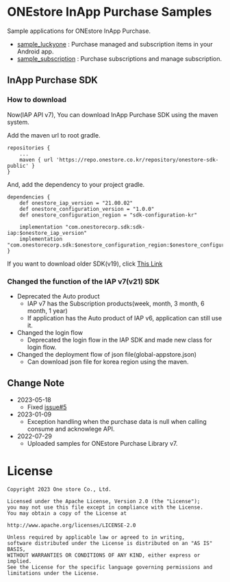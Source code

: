 # ONEstore InApp Purchase Samples
Sample applications for ONEstore InApp Purchase. 

* [sample_luckyone](https://github.com/ONE-store/onestore_iap_release/tree/master/onestore_iap_sample/sample_luckyone) : Purchase managed and subscription items in your Android app.
* [sample_subscription](https://github.com/ONE-store/onestore_iap_release/tree/master/onestore_iap_sample/sample_subscription) : Purchase subscriptions and manage subscription.

## InApp Purchase SDK
### How to download
Now(IAP API v7), You can download InApp Purchase SDK using the maven system.

Add the maven url to root gradle.

```
repositories {
    ...
    maven { url 'https://repo.onestore.co.kr/repository/onestore-sdk-public' }
}
```

And, add the dependency to your project gradle.

```
dependencies {
    def onestore_iap_version = "21.00.02"
    def onestore_configuration_version = "1.0.0"
    def onestore_configuration_region = "sdk-configuration-kr"
    
    implementation "com.onestorecorp.sdk:sdk-iap:$onestore_iap_version"
    implementation "com.onestorecorp.sdk:$onestore_configuration_region:$onestore_configuration_version"
}
```

If you want to download older SDK(v19), click [This Link](https://github.com/ONE-store/onestore_iap_release/tree/iap19-release/android_app_sample/app/libs)

### Changed the function of the IAP v7(v21) SDK
* Deprecated the Auto product
	* IAP v7 has the Subscription products(week, month, 3 month, 6 month, 1 year)
	* If application has the Auto product of IAP v6, application can still use it.
* Changed the login flow
	* Deprecated the login flow in the IAP SDK and made new class for login flow.
* Changed the deployment flow of json file(global-appstore.json)
	* Can download json file for korea region using the maven.

## Change Note
* 2023-05-18
	* Fixed [issue#5](https://github.com/ONE-store/onestore_iap_release/issues/5)
* 2023-01-09
	* Exception handling when the purchase data is null when calling consume and acknowlege API.
* 2022-07-29 
	* Uploaded samples for ONEstore Purchase Library v7. 


# License
```
Copyright 2023 One store Co., Ltd.

Licensed under the Apache License, Version 2.0 (the "License"); 
you may not use this file except in compliance with the License.
You may obtain a copy of the License at

http://www.apache.org/licenses/LICENSE-2.0

Unless required by applicable law or agreed to in writing, 
software distributed under the License is distributed on an "AS IS" BASIS, 
WITHOUT WARRANTIES OR CONDITIONS OF ANY KIND, either express or implied. 
See the License for the specific language governing permissions and
limitations under the License.
```
